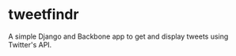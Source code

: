 tweetfindr
==========

A simple Django and Backbone app to get and display tweets using Twitter's API.
